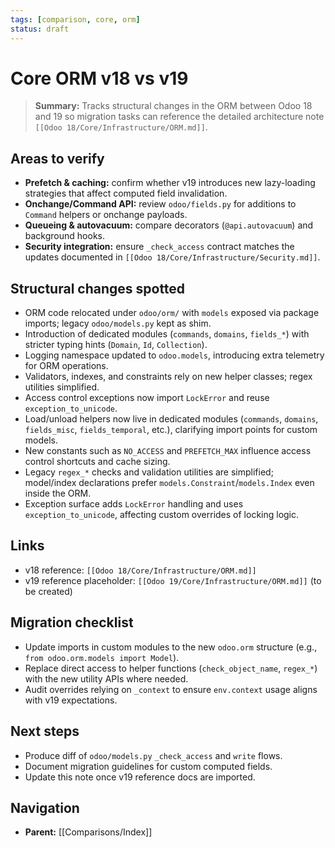 ```yaml
---
tags: [comparison, core, orm]
status: draft
---
```

# Core ORM v18 vs v19

> **Summary:** Tracks structural changes in the ORM between Odoo 18 and 19 so migration tasks can reference the detailed architecture note `[[Odoo 18/Core/Infrastructure/ORM.md]]`.

## Areas to verify
- **Prefetch & caching:** confirm whether v19 introduces new lazy-loading strategies that affect computed field invalidation.
- **Onchange/Command API:** review `odoo/fields.py` for additions to `Command` helpers or onchange payloads.
- **Queueing & autovacuum:** compare decorators (`@api.autovacuum`) and background hooks.
- **Security integration:** ensure `_check_access` contract matches the updates documented in `[[Odoo 18/Core/Infrastructure/Security.md]]`.

## Structural changes spotted
- ORM code relocated under `odoo/orm/` with `models` exposed via package imports; legacy `odoo/models.py` kept as shim.
- Introduction of dedicated modules (`commands`, `domains`, `fields_*`) with stricter typing hints (`Domain`, `Id`, `Collection`).
- Logging namespace updated to `odoo.models`, introducing extra telemetry for ORM operations.
- Validators, indexes, and constraints rely on new helper classes; regex utilities simplified.
- Access control exceptions now import `LockError` and reuse `exception_to_unicode`.
- Load/unload helpers now live in dedicated modules (`commands`, `domains`, `fields_misc`, `fields_temporal`, etc.), clarifying import points for custom models.
- New constants such as `NO_ACCESS` and `PREFETCH_MAX` influence access control shortcuts and cache sizing.
- Legacy `regex_*` checks and validation utilities are simplified; model/index declarations prefer `models.Constraint`/`models.Index` even inside the ORM.
- Exception surface adds `LockError` handling and uses `exception_to_unicode`, affecting custom overrides of locking logic.

## Links
- v18 reference: `[[Odoo 18/Core/Infrastructure/ORM.md]]`
- v19 reference placeholder: `[[Odoo 19/Core/Infrastructure/ORM.md]]` (to be created)

## Migration checklist
- Update imports in custom modules to the new `odoo.orm` structure (e.g., `from odoo.orm.models import Model`).
- Replace direct access to helper functions (`check_object_name`, `regex_*`) with the new utility APIs where needed.
- Audit overrides relying on `_context` to ensure `env.context` usage aligns with v19 expectations.

## Next steps
- Produce diff of `odoo/models.py` `_check_access` and `write` flows.
- Document migration guidelines for custom computed fields.
- Update this note once v19 reference docs are imported.


## Navigation
- **Parent:** [[Comparisons/Index]]
